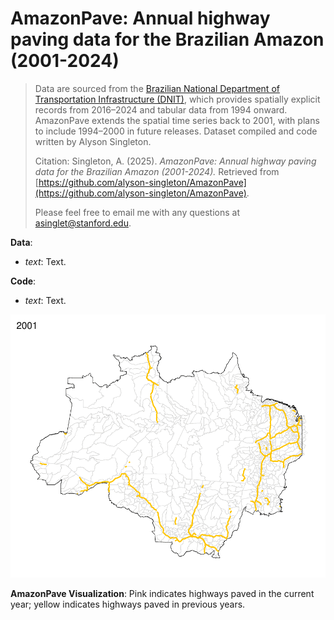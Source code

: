 # AmazonPave: Annual highway paving data for the Brazilian Amazon (2001-2024)
> Data are sourced from the [Brazilian National Department of Transportation Infrastructure (DNIT)](https://www.gov.br/transportes/pt-br/assuntos/dados-de-transportes/bit/bit-mapas), which provides spatially explicit records from 2016–2024 and tabular data from 1994 onward. AmazonPave extends the spatial time series back to 2001, with plans to include 1994–2000 in future releases. Dataset compiled and code written by Alyson Singleton.
>
> Citation: Singleton, A. (2025). *AmazonPave: Annual highway paving data for the Brazilian Amazon (2001-2024).* Retrieved from [https://github.com/alyson-singleton/AmazonPave](https://github.com/alyson-singleton/AmazonPave).
> 
> Please feel free to email me with any questions at asinglet@stanford.edu.

__Data__:
* _text_: Text.

__Code__:
* _text_: Text.

![Time series of newly paved highways in the Brazilian Amazon (2001-2024).](AmazonPave.gif)

__AmazonPave Visualization__: Pink indicates highways paved in the current year; yellow indicates highways paved in previous years.
